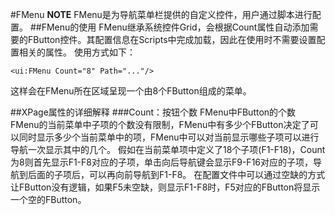 #FMenu
**NOTE** FMenu是为导航菜单栏提供的自定义控件，用户通过脚本进行配置。
##FMenu的使用
FMenu继承系统控件Grid，会根据Count属性自动添加需要的FButton控件。其配置信息在Scripts中完成加载，因此在使用时不需要设置配置相关的属性。
使用方式如下：
```
<ui:FMenu Count="8" Path="..."/>
```
这样会在FMenu所在区域呈现一个由8个FButton组成的菜单。

##XPage属性的详细解释
###Count：按钮个数
    FMenu中FButton的个数
  FMenu的当前菜单中子项的个数没有限制，FMenu中有多少个FButton决定了可以同时显示多少个当前菜单中的项，FMenu中可以对当前显示哪些子项可以进行导航一次显示其中的几个。
  假如在当前菜单项中定义了18个子项(F1-F18)，Count为8则首先显示F1-F8对应的子项，单击向后导航键会显示F9-F16对应的子项，导航到后面的子项后，可以再向前导航到F1-F8。
  在配置文件中可以通过空缺的方式让FButton没有逻辑，如果F5未空缺，则显示F1-F8时，F5对应的FButton将显示一个空的FButton。

